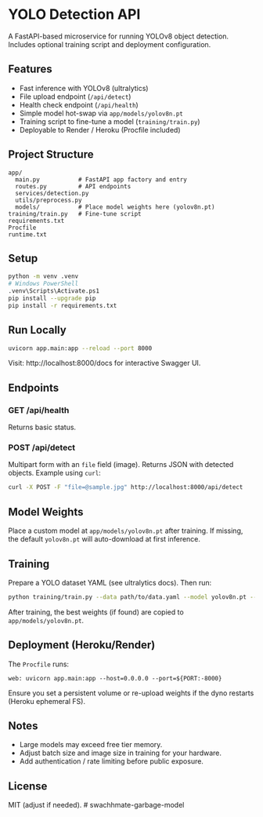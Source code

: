 # YOLO Detection API

A FastAPI-based microservice for running YOLOv8 object detection. Includes optional training script and deployment configuration.

## Features
- Fast inference with YOLOv8 (ultralytics)
- File upload endpoint (`/api/detect`)
- Health check endpoint (`/api/health`)
- Simple model hot-swap via `app/models/yolov8n.pt`
- Training script to fine-tune a model (`training/train.py`)
- Deployable to Render / Heroku (Procfile included)

## Project Structure
```
app/
  main.py           # FastAPI app factory and entry
  routes.py         # API endpoints
  services/detection.py
  utils/preprocess.py
  models/           # Place model weights here (yolov8n.pt)
training/train.py   # Fine-tune script
requirements.txt
Procfile
runtime.txt
```

## Setup
```bash
python -m venv .venv
# Windows PowerShell
.venv\Scripts\Activate.ps1
pip install --upgrade pip
pip install -r requirements.txt
```

## Run Locally
```bash
uvicorn app.main:app --reload --port 8000
```
Visit: http://localhost:8000/docs for interactive Swagger UI.

## Endpoints
### GET /api/health
Returns basic status.

### POST /api/detect
Multipart form with an `file` field (image). Returns JSON with detected objects.
Example using `curl`:
```bash
curl -X POST -F "file=@sample.jpg" http://localhost:8000/api/detect
```

## Model Weights
Place a custom model at `app/models/yolov8n.pt` after training. If missing, the default `yolov8n.pt` will auto-download at first inference.

## Training
Prepare a YOLO dataset YAML (see ultralytics docs). Then run:
```bash
python training/train.py --data path/to/data.yaml --model yolov8n.pt --epochs 50 --imgsz 640
```
After training, the best weights (if found) are copied to `app/models/yolov8n.pt`.

## Deployment (Heroku/Render)
The `Procfile` runs:
```
web: uvicorn app.main:app --host=0.0.0.0 --port=${PORT:-8000}
```
Ensure you set a persistent volume or re-upload weights if the dyno restarts (Heroku ephemeral FS).

## Notes
- Large models may exceed free tier memory.
- Adjust batch size and image size in training for your hardware.
- Add authentication / rate limiting before public exposure.

## License
MIT (adjust if needed).
#   s w a c h h m a t e - g a r b a g e - m o d e l  
 